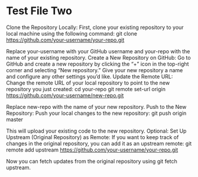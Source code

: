# Test File Two  
Clone the Repository Locally:
First, clone your existing repository to your local machine using the following command:
git clone https://github.com/your-username/your-repo.git

Replace your-username with your GitHub username and your-repo with the name of your existing repository.
Create a New Repository on GitHub:
Go to GitHub and create a new repository by clicking the “+” icon in the top-right corner and selecting “New repository.”
Give your new repository a name and configure any other settings you’d like.
Update the Remote URL:
Change the remote URL of your local repository to point to the new repository you just created:
cd your-repo
git remote set-url origin https://github.com/your-username/new-repo.git

Replace new-repo with the name of your new repository.
Push to the New Repository:
Push your local changes to the new repository:
git push origin master

This will upload your existing code to the new repository.
Optional: Set Up Upstream (Original Repository) as Remote:
If you want to keep track of changes in the original repository, you can add it as an upstream remote:
git remote add upstream https://github.com/your-username/your-repo.git

Now you can fetch updates from the original repository using git fetch upstream.
